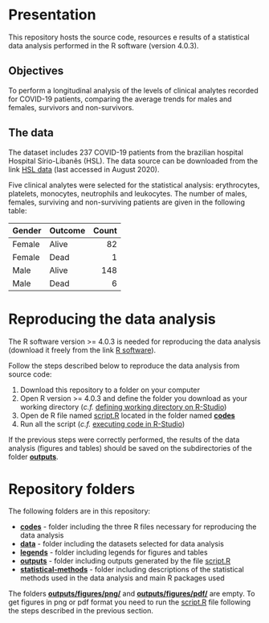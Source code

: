 # Presentation

This repository hosts the source code, resources e results of a statistical data analysis performed in the R software (version 4.0.3).

## Objectives

To perform a longitudinal analysis of the levels of clinical analytes recorded for COVID-19 patients, comparing the average trends for males and females, survivors and non-survivors.

## The data

The dataset includes 237 COVID-19 patients from the brazilian hospital Hospital Sírio-Libanês (HSL). The data source can be downloaded from the link [HSL data](https://repositoriodatasharingfapesp.uspdigital.usp.br/handle/item/97) (last accessed in August 2020).

Five clinical analytes were selected for the statistical analysis: erythrocytes, platelets, monocytes, neutrophils and leukocytes. The number of males, females, surviving and non-surviving patients are given in the following table:

| Gender | Outcome | Count |
| :----- | :------ | ----: |
| Female | Alive   | 82    |
| Female | Dead    | 1     |
| Male   | Alive   | 148   |
| Male   | Dead    | 6     |

# Reproducing the data analysis

The R software version >= 4.0.3 is needed for reproducing the data analysis (download it freely from the link [R software](https://cran.r-project.org/)).

Follow the steps described below to reproduce the data analysis from source code:

1. Download this repository to a folder on your computer
2. Open R version >= 4.0.3 and define the folder you download as your working directory (_c.f._ [defining working directory on R-Studio](https://support.rstudio.com/hc/en-us/articles/200711843-Working-Directories-and-Workspaces))
3. Open de R file named [script.R](https://github.com/ahcm-linux/P2-R_COVID-19_2021/blob/main/codes/script.R) located in the folder named [__codes__](https://github.com/ahcm-linux/P2-R_COVID-19_2021/tree/main/codes)
4. Run all the script (_c.f._ [executing code in R-Studio](https://support.rstudio.com/hc/en-us/articles/200484448-Editing-and-Executing-Code))

If the previous steps were correctly performed, the results of the data analysis (figures and tables) should be saved on the subdirectories of the folder [__outputs__](https://github.com/ahcm-linux/P2-R_COVID-19_2021/tree/main/outputs).

# Repository folders

The following folders are in this repository:

* [__codes__](https://github.com/ahcm-linux/P2-R_COVID-19_2021/tree/main/codes) - folder including the three R files necessary for reproducing the data analysis
* [__data__](https://github.com/ahcm-linux/P2-R_COVID-19_2021/tree/main/data) - folder including the datasets selected for data analysis
* [__legends__](https://github.com/ahcm-linux/P2-R_COVID-19_2021/tree/main/legends) - folder including legends for figures and tables
* [__outputs__](https://github.com/ahcm-linux/P2-R_COVID-19_2021/tree/main/outputs) - folder including outputs generated by the file [script.R](https://github.com/ahcm-linux/P2-R_COVID-19_2021/blob/main/codes/script.R)
* [__statistical-methods__](https://github.com/ahcm-linux/P2-R_COVID-19_2021/tree/main/statistical-methods) - folder including descriptions of the statistical methods used in the data analysis and main R packages used 

The folders [__outputs/figures/png/__]() and [__outputs/figures/pdf/__]() are empty. To get figures in png or pdf format you need to run the [script.R](https://github.com/ahcm-linux/P2-R_COVID-19_2021/blob/main/codes/script.R) file following the steps described in the previous section.